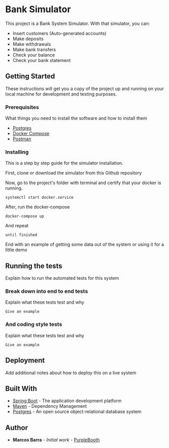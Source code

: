 # Bank Simulator

This project is a Bank System Simulator. With that simulator, you  can: 
- Insert customers (Auto-generated accounts)
- Make deposits
- Make withdrawals
- Make bank transfers
- Check your balance
- Check your bank statement

## Getting Started

These instructions will get you a copy of the project up and running on your local machine for development and testing purposes. 

### Prerequisites

What things you need to install the software and how to install them

* [Postgres](https://www.postgresql.org/download/) 
* [Docker Compose](https://docs.docker.com/compose/install/) 
* [Postman](https://www.getpostman.com/apps) 



### Installing

This is a step by step guide for the simulator installation.

First, clone or download the simulator from this Github repository

Now, go to the project's folder with terminal and certify that your docker is running.
```
systemctl start docker.service
```

After, run the docker-compose
```
docker-compose up
```

And repeat

```
until finished
```

End with an example of getting some data out of the system or using it for a little demo

## Running the tests

Explain how to run the automated tests for this system

### Break down into end to end tests

Explain what these tests test and why

```
Give an example
```

### And coding style tests

Explain what these tests test and why

```
Give an example
```

## Deployment

Add additional notes about how to deploy this on a live system

## Built With

* [Spring Boot](http://spring.io/projects/spring-boot) - The application development platform
* [Maven](https://maven.apache.org/) - Dependency Management
* [Postgres](https://www.postgresql.org/about/) - An open source object-relational database system


## Author

* **Marcos Barra** - *Initial work* - [PurpleBooth](https://github.com/marcosbarrazup)

